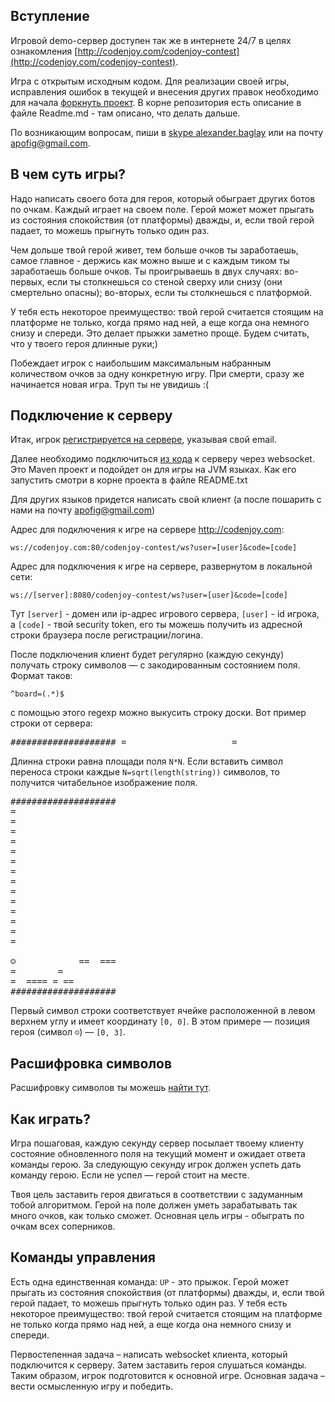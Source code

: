 <meta charset="UTF-8">

## Вступление

Игровой demo-сервер доступен так же в интернете 24/7 в целях
ознакомления [http://codenjoy.com/codenjoy-contest](http://codenjoy.com/codenjoy-contest).

Игра с открытым исходным кодом. Для реализации своей игры, исправления
ошибок в текущей и внесения других правок необходимо для начала
[форкнуть проект](https://github.com/codenjoyme/codenjoy.git).
В корне репозитория есть описание в файле Readme.md - там описано, что делать дальше.

По возникающим вопросам, пиши в [skype alexander.baglay](skype:alexander.baglay)
или на почту [apofig@gmail.com](mailto:apofig@gmail.com).

## В чем суть игры?

Надо написать своего бота для героя, который обыграет других ботов
по очкам. Каждый играет на своем поле. Герой может может прыгать из состояния спокойствия
(от платформы) дважды, и, если твой герой падает, то можешь прыгнуть только один раз.

Чем дольше твой герой живет, тем больше очков ты заработаешь, самое главное - держись как
можно выше и с каждым тиком ты заработаешь больше очков. Ты проигрываешь в двух случаях:
во-первых, если ты столкнешься со стеной сверху или снизу (они смертельно опасны);
во-вторых, если ты столкнешься с платформой.

У тебя есть некоторое преимущество: твой герой считается стоящим на платформе не только,
когда прямо над ней, а еще когда она немного снизу и спереди. Это делает прыжки заметно проще.
Будем считать, что у твоего героя длинные руки;)

Побеждает игрок с наибольшим максимальным набранным количеством очков за одну конкретную
игру. При смерти, сразу же начинается новая игра. Труп ты не увидишь :( 

## Подключение к серверу

Итак, игрок [регистрируется на сервере](../../../register?gameName=startandjump),
указывая свой email.

Далее необходимо подключиться [из кода](../../../resources/startandjump/user/clients.zip)
к серверу через websocket. Это Maven проект и подойдет он для игры на JVM языках.
Как его запустить смотри в корне проекта в файле README.txt

Для других языков придется написать свой клиент (а после пошарить с нами на почту [apofig@gmail.com](mailto:apofig@gmail.com))

Адрес для подключения к игре на сервере http://codenjoy.com:

`ws://codenjoy.com:80/codenjoy-contest/ws?user=[user]&code=[code]`

Адрес для подключения к игре на сервере, развернутом в локальной сети:

`ws://[server]:8080/codenjoy-contest/ws?user=[user]&code=[code]`

Тут `[server]` - домен или ip-адрес игрового сервера, `[user]` - id игрока, a `[code]` -
твой security token, его ты можешь получить из адресной
строки браузера после регистрации/логина.

После подключения клиент будет регулярно (каждую секунду) получать строку
символов — с закодированным состоянием поля. Формат таков:

`^board=(.*)$`

с помощью этого regexp можно выкусить строку доски.
Вот пример строки от сервера:

<pre>#################### =                    =                    =                    =                    =                    =                    =                    =                    =                    =                    =                    =                    =                    =                                        ☺            ==  ===  =        =           =  ==== = ==        ####################</pre>

Длинна строки равна площади поля `N*N`. Если вставить символ 
переноса строки каждые `N=sqrt(length(string))` символов, то 
получится читабельное изображение поля.

<pre>####################
=
=
=
=
=
=
=
=
=
=
=
=
=
=

☺            ==  ===
=        =
=  ==== = ==
####################</pre>

Первый символ строки соответствует ячейке расположенной в
левом верхнем углу и имеет координату `[0, 0]`. 
В этом примере — позиция героя (символ `☺`) — `[0, 3]`.

## Расшифровка символов

Расшифровку символов ты можешь [найти тут](elements.md).

## Как играть?

Игра пошаговая, каждую секунду сервер посылает твоему клиенту
состояние обновленного поля на текущий момент и ожидает ответа
команды герою. За следующую секунду игрок должен успеть дать
команду герою. Если не успел — герой стоит на месте.

Твоя цель заставить героя двигаться в соответствии с задуманным тобой алгоритмом.
Герой на поле должен уметь зарабатывать так много очков, как только сможет.
Основная цель игры - обыграть по очкам всех соперников.

## Команды управления

Есть одна единственная команда: `UP` - это прыжок. Герой может прыгать из состояния
спокойствия (от платформы) дважды, и, если твой герой падает, то можешь прыгнуть 
только один раз. У тебя есть некоторое преимущество: твой герой считается стоящим 
на платформе не только когда прямо над ней, а еще когда она немного снизу и спереди.

Первостепенная задача – написать websocket клиента, который подключится к серверу.
Затем заставить героя слушаться команды. Таким образом, игрок подготовится
к основной игре. Основная задача – вести осмысленную игру и победить.